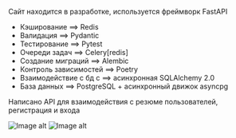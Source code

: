Сайт находится в разработке, используется фреймворк FastAPI

- Кэширование ==> Redis
- Валидация ==> Pydantic
- Тестирование ==> Pytest
- Очереди задач ==> Celery[redis]
- Создание миграций ==> Alembic
- Контроль зависимостей ==> Poetry
- Взаимодействие с бд с ==> асинхронная SQLAlchemy 2.0
- База данных ==> PostgreSQL + асинхронный движок asyncpg

Написано API для взаимодействия с резюме пользователей, регистрация и входа

![Image alt](https://github.com/TetherOne/head_hunter/raw/master/photoes_for_github/img_1.png)
![Image alt](https://github.com/TetherOne/head_hunter/raw/master/photoes_for_github/img_2.png)
